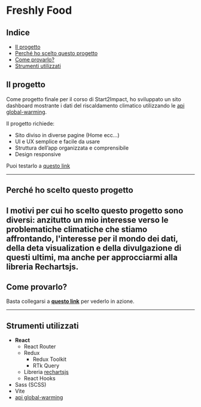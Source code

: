 # Freshly Food

## Indice

- [Il progetto](#il-progetto)
- [Perché ho scelto questo progetto](#perché-ho-scelto-questo-progetto)
- [Come provarlo?](#come-provarlo)
- [Strumenti utilizzati](#strumenti-utilizzati)

## Il progetto

Come progetto finale per il corso di Start2Impact, ho sviluppato un sito dashboard mostrante i dati del riscaldamento climatico utilizzando le [api global-warming](https://global-warming.org).

Il progetto richiede:

- Sito diviso in diverse pagine (Home ecc...)
- UI e UX semplice e facile da usare
- Struttura dell’app organizzata e comprensibile
- Design responsive

Puoi testarlo a [questo link](https://ilpiova-s2i-global-warming-data.netlify.app/)

---

## Perché ho scelto questo progetto

## I motivi per cui ho scelto questo progetto sono diversi: anzitutto un mio interesse verso le problematiche climatiche che stiamo affrontando, l'interesse per il mondo dei dati, della deta visualization e della divulgazione di questi ultimi, ma anche per approcciarmi alla libreria Rechartsjs.

## Come provarlo?

Basta collegarsi a **[questo link](https://ilpiova-s2i-global-warming-data.netlify.app/)** per vederlo in azione.

---

## Strumenti utilizzati

- **React**
  - React Router
  - Redux
    - Redux Toolkit
    - RTk Query
  - Libreria [rechartsjs](https://recharts.org/en-US)
  - React Hooks
- Sass (SCSS)
- Vite
- [api global-warming](https://global-warming.org)
